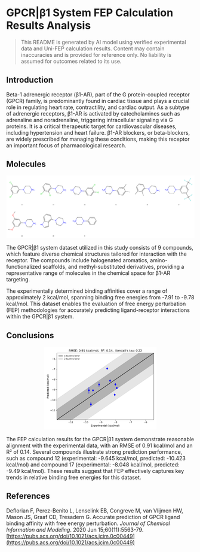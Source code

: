 # GPCR|β1 System FEP Calculation Results Analysis

> This README is generated by AI model using verified experimental data and Uni-FEP calculation results. Content may contain inaccuracies and is provided for reference only. No liability is assumed for outcomes related to its use.

## Introduction

Beta-1 adrenergic receptor (β1-AR), part of the G protein-coupled receptor (GPCR) family, is predominantly found in cardiac tissue and plays a crucial role in regulating heart rate, contractility, and cardiac output. As a subtype of adrenergic receptors, β1-AR is activated by catecholamines such as adrenaline and noradrenaline, triggering intracellular signaling via G proteins. It is a critical therapeutic target for cardiovascular diseases, including hypertension and heart failure. β1-AR blockers, or beta-blockers, are widely prescribed for managing these conditions, making this receptor an important focus of pharmacological research.

## Molecules

![Molecular structures of representative compounds](mol_grid.png)

The GPCR|β1 system dataset utilized in this study consists of 9 compounds, which feature diverse chemical structures tailored for interaction with the receptor. The compounds include halogenated aromatics, amino-functionalized scaffolds, and methyl-substituted derivatives, providing a representative range of molecules in the chemical space for β1-AR targeting.

The experimentally determined binding affinities cover a range of approximately 2 kcal/mol, spanning binding free energies from -7.91 to -9.78 kcal/mol. This dataset enables the evaluation of free energy perturbation (FEP) methodologies for accurately predicting ligand-receptor interactions within the GPCR|β1 system.

## Conclusions

<p align="center"><img src="result_dG.png" width="300"></p>

The FEP calculation results for the GPCR|β1 system demonstrate reasonable alignment with the experimental data, with an RMSE of 0.91 kcal/mol and an R² of 0.14. Several compounds illustrate strong prediction performance, such as compound 12 (experimental: -9.645 kcal/mol, predicted: -10.423 kcal/mol) and compound 17 (experimental: -8.048 kcal/mol, predicted: -9.49 kcal/mol). These results suggest that FEP effectively captures key trends in relative binding free energies for this dataset.

## References

Deflorian F, Perez-Benito L, Lenselink EB, Congreve M, van Vlijmen HW, Mason JS, Graaf CD, Tresadern G. Accurate prediction of GPCR ligand binding affinity with free energy perturbation. *Journal of Chemical Information and Modeling*. 2020 Jun 15;60(11):5563-79. [https://pubs.acs.org/doi/10.1021/acs.jcim.0c00449](https://pubs.acs.org/doi/10.1021/acs.jcim.0c00449)
